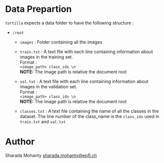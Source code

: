 # Data Prepartion

`tortilla` expects a data folder to have the following structure :

- `/root`
  - `images` : Folder containing all the images
  - `train.txt` : A text file with each line containing information about
                  images in the training set.   
                  Format :    
                  `<image_path> class_idx \n`   
                  **NOTE:** The image path is relative the document root
  - `val.txt` : A text file with each line containing information about
                  images in the validation set.   
                  Format :    
                  `<image_path> class_idx \n`   
                  **NOTE:** The image path is relative the document root

  - `classes.txt` : A text file containing the name of all the classes in the
                  dataset. The line number of the class_name is the `class_idx`
                  used in `train.txt` and `val.txt`

# Author
Sharada Mohanty <sharada.mohanty@epfl.ch>
